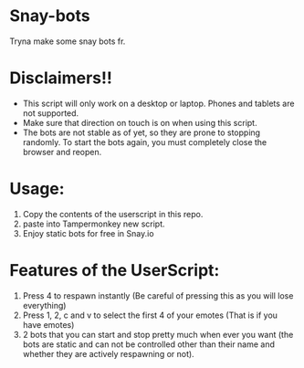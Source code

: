 # Snay-bots
Tryna make some snay bots fr.

# **Disclaimers!!**
- This script will only work on a desktop or laptop. Phones and tablets are not supported.
- Make sure that direction on touch is on when using this script.
- The bots are not stable as of yet, so they are prone to stopping randomly. To start the bots again, you must completely close the browser and reopen.



# Usage:
1. Copy the contents of the userscript in this repo.
2. paste into Tampermonkey new script.
3. Enjoy static bots for free in Snay.io


# Features of the UserScript:
1. Press 4 to respawn instantly (Be careful of pressing this as you will lose everything)
2. Press 1, 2, c and v to select the first 4 of your emotes (That is if you have emotes)
3. 2 bots that you can start and stop pretty much when ever you want (the bots are static and can not be controlled other than their name and whether they are actively respawning or not).
